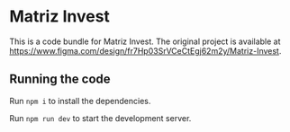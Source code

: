 
  # Matriz Invest

  This is a code bundle for Matriz Invest. The original project is available at https://www.figma.com/design/fr7Hp03SrVCeCtEgj62m2y/Matriz-Invest.

  ## Running the code

  Run `npm i` to install the dependencies.

  Run `npm run dev` to start the development server.
  
